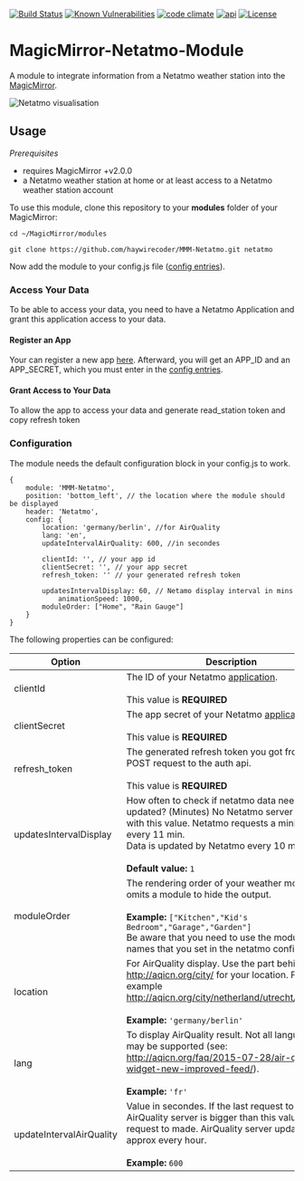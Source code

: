 [![Build Status](https://travis-ci.org/CFenner/MMM-Netatmo.svg?branch=master)](https://travis-ci.org/CFenner/MMM-Netatmo)
[![Known Vulnerabilities](https://snyk.io/test/github/cfenner/magicmirror-netatmo-module/badge.svg)](https://snyk.io/test/github/cfenner/magicmirror-netatmo-module)
[![code climate](https://codeclimate.com/github/CFenner/MMM-Netatmo/badges/gpa.svg)](https://codeclimate.com/github/CFenner/MMM-Netatmo)
[![api](https://img.shields.io/badge/api-Netatmo-orange.svg)](https://dev.netatmo.com/doc)
[![License](https://img.shields.io/github/license/mashape/apistatus.svg)](https://choosealicense.com/licenses/mit/)

# MagicMirror-Netatmo-Module

A module to integrate information from a Netatmo weather station into the [MagicMirror](https://github.com/MichMich/MagicMirror).

![Netatmo visualisation](https://raw.githubusercontent.com/haywirecoder/MMM-Netatmo/master/netatmo.PNG)


## Usage

_Prerequisites_

- requires MagicMirror +v2.0.0
- a Netatmo weather station at home or at least access to a Netatmo weather station account

To use this module, clone this repository to your __modules__ folder of your MagicMirror:

`cd ~/MagicMirror/modules`

`git clone https://github.com/haywirecoder/MMM-Netatmo.git netatmo`

Now add the module to your config.js file ([config entries](#configuration)).

### Access Your Data

To be able to access your data, you need to have a Netatmo Application and grant this application access to your data.

#### Register an App

Your can register a new app [here](https://dev.netatmo.com/dev/createapp). Afterward, you will get an APP_ID and an APP_SECRET, which you must enter in the [config entries](#configuration).

#### Grant Access to Your Data

To allow the app to access your data and generate  read_station token and copy refresh token

### Configuration

The module needs the default configuration block in your config.js to work.

```
{
	module: 'MMM-Netatmo',
	position: 'bottom_left', // the location where the module should be displayed
	header: 'Netatmo',
	config: {
		location: 'germany/berlin', //for AirQuality
		lang: 'en', 
		updateIntervalAirQuality: 600, //in secondes
		
		clientId: '', // your app id
		clientSecret: '', // your app secret
		refresh_token: '' // your generated refresh token
		
		updatesIntervalDisplay: 60, // Netamo display interval in mins
    		animationSpeed: 1000,
		moduleOrder: ["Home", "Rain Gauge"]
	}
}
```

The following properties can be configured:

|Option|Description|
|---|---|
|clientId|The ID of your Netatmo [application](https://dev.netatmo.com/dev/listapps).<br><br>This value is **REQUIRED**|
|clientSecret|The app secret of your Netatmo [application](https://dev.netatmo.com/dev/listapps).<br><br>This value is **REQUIRED**|
|refresh_token|The generated refresh token you got from the POST request to the auth api.<br><br>This value is **REQUIRED**|
|updatesIntervalDisplay|How often to check if netatmo data needs to be updated? (Minutes) No Netatmo server request with this value. Netatmo requests a minimum every 11 min.<br>Data is updated by Netatmo every 10 minutes.<br><br>**Default value:** `1`|
|moduleOrder|The rendering order of your weather modules, omits a module to hide the output.<br><br>**Example:** `["Kitchen","Kid's Bedroom","Garage","Garden"]` <br>Be aware that you need to use the module names that you set in the netatmo configuration.|
|location|For AirQuality display. Use the part behind http://aqicn.org/city/ for your location. For example http://aqicn.org/city/netherland/utrecht/griftpark/<br><br>**Example:** `'germany/berlin'`|
|lang|To display AirQuality result. Not all languages may be supported (see: http://aqicn.org/faq/2015-07-28/air-quality-widget-new-improved-feed/).<br><br>**Example:** `'fr'`|
|updateIntervalAirQuality|Value in secondes. If the last request to AirQuality server is bigger than this value, a new request to made. AirQuality server update is approx every hour. <br><br>**Example:** `600`|
